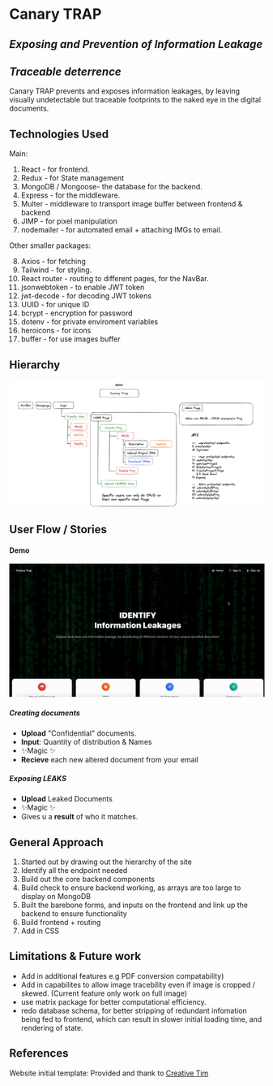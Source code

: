# Canary TRAP

## _Exposing and Prevention of Information Leakage_

## _Traceable deterrence_

Canary TRAP prevents and exposes information leakages, by leaving visually undetectable but traceable footprints to the naked eye in the digital documents.

## Technologies Used

Main:

1. React - for frontend.
2. Redux - for State management
3. MongoDB / Mongoose- the database for the backend.
4. Express - for the middleware.
5. Multer - middleware to transport image buffer between frontend & backend
6. JIMP - for pixel manipulation
7. nodemailer - for automated email + attaching IMGs to email.

Other smaller packages: 

8. Axios - for fetching 
9. Tailwind - for styling. 
10. React router - routing to different pages, for the NavBar. 
11. jsonwebtoken - to enable JWT token 
12. jwt-decode - for decoding JWT tokens 
13. UUID - for unique ID 
14. bcrypt - encryption for password
15. dotenv - for private enviroment variables 
16. heroicons - for icons 
17. buffer - for use images buffer

## Hierarchy

![Hierarchy screenshot](/public/img/wireframe.png)

## User Flow / Stories

#### Demo

![DEMO](/public/img/demo.gif)

##### Creating documents

- **Upload** "Confidential" documents.
- **Input**: Quantity of distribution & Names
- ✨Magic ✨
- **Recieve** each new altered document from your email

##### Exposing LEAKS

- **Upload** Leaked Documents
- ✨Magic ✨
- Gives u a **result** of who it matches.

## General Approach

1. Started out by drawing out the hierarchy of the site
2. Identify all the endpoint needed
3. Build out the core backend components
4. Build check to ensure backend working, as arrays are too large to display on MongoDB
5. Built the barebone forms, and inputs on the frontend and link up the backend to ensure functionality
6. Build frontend + routing
7. Add in CSS

## Limitations & Future work

- Add in additional features e.g PDF conversion compatability)
- Add in capabilites to allow image tracebility even if image is cropped / skewed. (Current feature only work on full image)
- use matrix package for better computational efficiency.
- redo database schema, for better stripping of redundant infomation being fed to frontend, which can result in slower initial loading time, and rendering of state.

## References

Website initial template: Provided and thank to [Creative Tim](https://www.creative-tim.com/?ref=mtk)
